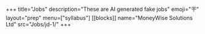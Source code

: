 +++
title="Jobs"
description="These are AI generated fake jobs"
emoji="🪧"
layout="prep"
menu=["syllabus"]
[[blocks]]
name="MoneyWise Solutions Ltd"
src="Jobs/jd-1/"
+++
